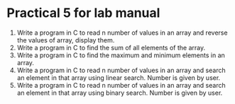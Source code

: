 # Practical 5 for lab manual 

1. Write a program in C to read n number of values in an array and reverse  the values of array, display them.
2. Write a program in C to find the sum of all elements of the array.
3. Write a program in C to find the maximum and minimum elements in an array.
4. Write a program in C to read n number of values in an array and search an element in that array using linear search. Number is given by user. 
5. Write a program in C to read n number of values in an array and search an element in that array using binary search. Number is given by user. 